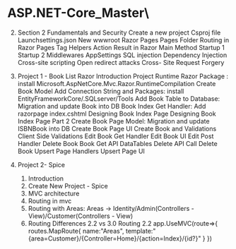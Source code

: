 # ASP.NET-Core_Master\


2. Section 2 Fundamentals and Security
	Create a new project
	Csproj file
	Launchsettings.json New
	wwwroot
	Razor Pages
	Pages Folder
	Routing in Razor Pages
	Tag Helpers
	Action Result in Razor
	Main Method
	Startup 1
	Startup 2
	Middlewares
	AppSettings
	SQL injection
	Dependency Injection
	Cross-site scripting
	Open redirect attacks
	Cross- Site Request Forgery
	

3. Project 1 - Book List Razor
	Introduction
	Project
	Runtime Razor Package : install Microsoft.AspNetCore.Mvc.Razor.RuntimeCompilation
	Create Book Model
	Add Connection String and Packages: install EntityFrameworkCore/.SQLserver/Tools
	Add Book Table to Database: Migration and update Book into DB
	Book Index Get Handler: Add razorpage index.cshtml
	Designing Book Index Page
	Designing Book Index Page Part 2
	Create Book Page Model: Migration and update ISBNBook into DB
	Create Book Page UI
	Create Book and Validations
	Client Side Validations
	Edit Book Get Handler
	Edit Book UI
	Edit Post Handler
	Delete Book
	Book Get API
	DataTables
	Delete API Call
	Delete Book
	Upsert Page Handlers
	Upsert Page UI
	
4. Project 2- Spice
	1. Introduction
	2. Create New Project - Spice
	3. MVC architecture
	4. Routing in mvc
	5. Routing with Areas:
		Areas -> Identity/Admin(Controllers - View)/Customer(Controllers - View)
	6. Routing Differences 2.2 vs 3.0
		Routing 2.2
			app.UseMVC(route=>{
				routes.MapRoute{
					name:"Areas",
					template:"{area=Customer}/{Controller=Home}/{action=Index}/{id?}"
				}
			})
	